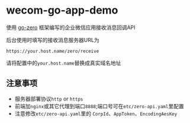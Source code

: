 # wecom-go-app-demo

使用 [go-zero](https://github.com/zeromicro/go-zero) 框架编写的企业微信应用接收消息回调API

后台使用时填写的接收消息服务器URL为

    https://your.host.name/zero/receive

请将配置中的`your.host.name`替换成真实域名地址

## 注意事项
- 服务器部署协议`http` or `https`
- 前端加`nginx`或其它代理到端口`8888`;端口号可在`etc/zero-api.yaml`里配置
- 注意修改`etc/zero-api.yaml`里的 `CorpId`、`AppToken`、`EncodingAesKey`